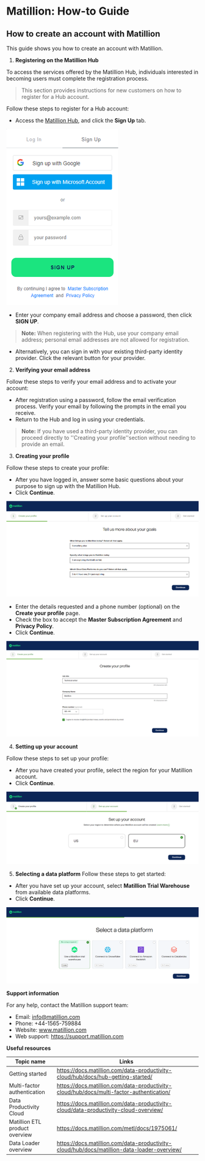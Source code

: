 # Matillion: How-to Guide

## How to create an account with Matillion

This guide shows you how to create an account with Matillion.

1. **Registering on the Matillion Hub**
   
To access the services offered by the Matillion Hub, individuals interested in becoming users must complete the registration process.
> This section provides instructions for new customers on how to register for a Hub account.

Follow these steps to register for a Hub account:

-   Access the [Matillion Hub](https://hub.matillion.com), and click the **Sign Up** tab.
  
<kbd>![](./images/media/image1.png)</kbd>

-   Enter your company email address and choose a password, then click **SIGN UP**.
> **Note:** When registering with the Hub, use your company email address; personal email addresses are not allowed for registration.
-   Alternatively, you can sign in with your existing third-party identity provider. Click the relevant button for your provider.

2. **Verifying your email address**
  
Follow these steps to verify your email address and to activate your account:

-   After registration using a password, follow the email verification process. Verify your email by following the prompts in the email you receive.
-   Return to the Hub and log in using your credentials.

> **Note:** If you have used a third-party identity provider, you can proceed directly to ''Creating your profile''section without needing to provide an email.

3. **Creating your profile**

Follow these steps to create your profile:
-   After you have logged in, answer some basic questions about your
    purpose to sign up with the Matillion Hub.
-   Click **Continue**.
  
<kbd>![](./images/media/image2.png)</kbd>
-   Enter the details requested and a phone number (optional) on the
    **Create your profile** page.
-   Check the box to accept the **Master Subscription Agreement** and **Privacy Policy**.
-   Click **Continue**.

<kbd>![](./images/media/image3.png)</kbd>

4. **Setting up your account**

Follow these steps to set up your profile:

-   After you have created your profile, select the region for your Matillion account.
-   Click **Continue**.
  
<kbd>![](./images/media/image4.png)</kbd>

5. **Selecting a data platform**
Follow these steps to get started:
-   After you have set up your account, select **Matillion Trial Warehouse** from available data platforms.
-   Click **Continue**.

<kbd>![](./images/media/image5.png)</kbd>

**Support information**

For any help, contact the Matillion support team:
- Email: info@matillion.com
- Phone: +44-1565-759884
- Website: www.matillion.com
- Web support: https://support.matillion.com

**Useful resources**

| Topic name | Links |
| ------ | ------ |
| Getting started | <https://docs.matillion.com/data-productivity-cloud/hub/docs/hub-getting-started/> |
| Multi-factor authentication| <https://docs.matillion.com/data-productivity-cloud/hub/docs/multi-factor-authentication/> |
| Data Productivity Cloud | <https://docs.matillion.com/data-productivity-cloud/data-productivity-cloud-overview/> |
| Matillion ETL product overview | <https://docs.matillion.com/metl/docs/1975061/> |
| Data Loader overview | <https://docs.matillion.com/data-productivity-cloud/hub/docs/matillion-data-loader-overview/> |

